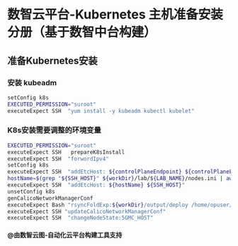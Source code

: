 # 数智云平台-Kubernetes 主机准备安装分册（基于数智中台构建）

## 准备Kubernetes安装

### 安装 kubeadm

```bash
setConfig k8s
EXECUTED_PERMISSION="suroot"
executeExpect SSH  "yum install -y kubeadm kubectl kubelet"
```

### K8s安装需要调整的环境变量

```bash
EXECUTED_PERMISSION="suroot"
executeExpect SSH   prepareK8sInstall
executeExpect SSH  "forwordIpv4"
setConfig k8s
executeExpect SSH  "addEtcHost: ${controlPlaneEndpoint} ${controlPlaneEndpointIP}"
hostName=$(grep "${SSH_HOST}" ${workDir}/lab/${LAB_NAME}/nodes.ini | awk '{print $1}')
executeExpect SSH  "addEtcHost: ${hostName} ${SSH_HOST}"
unsetConfig k8s 
genCalicoNetworkManagerConf
executeExpect Bash "rsyncFoldExp:${workDir}/output/deploy /home/opuser/deploy"
executeExpect SSH "updateCalicoNetworkManagerConf"
executeExpect SSH  "changeNodeState:5GMC_HOST"
```

#### @由数智云图-自动化云平台构建工具支持